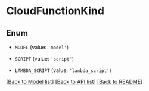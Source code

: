 # CloudFunctionKind


## Enum

* `MODEL` (value: `'model'`)

* `SCRIPT` (value: `'script'`)

* `LAMBDA_SCRIPT` (value: `'lambda_script'`)

[[Back to Model list]](../README.md#documentation-for-models) [[Back to API list]](../README.md#documentation-for-api-endpoints) [[Back to README]](../README.md)


